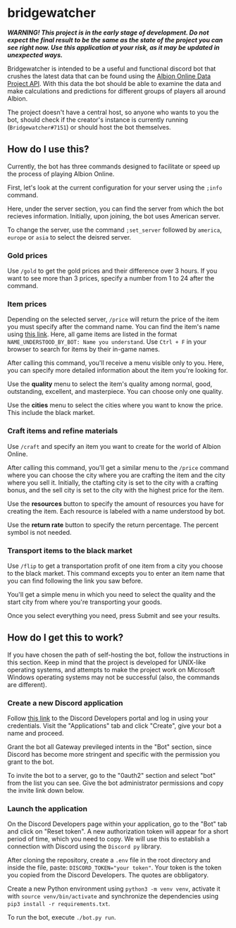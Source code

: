 # bridgewatcher

***WARNING! This project is in the early stage of development. Do not expect the final result to be the same as the state of the project you can see right now. Use this application at your risk, as it may be updated in unexpected ways.***

Bridgewatcher is intended to be a useful and functional discord bot that crushes the latest data that can be found using the [Albion Online Data Project API](https://www.albion-online-data.com/). With this data the bot should be able to examine the data and make calculations and predictions for different groups of players all around Albion.

The project doesn't have a central host, so anyone who wants to you the bot, should check if the creator's instance is currently running (`Bridgewatcher#7151`) or should host the bot themselves.


## How do I use this?
Currently, the bot has three commands designed to facilitate or speed up the process of playing Albion Online.

First, let's look at the current configuration for your server using the `;info` command.

Here, under the server section, you can find the server from which the bot recieves information. Initially, upon joining, the bot uses American server.

To change the server, use the command `;set_server` followed by `america`, `europe` or `asia` to select the deisred server.

### Gold prices
Use `/gold` to get the gold prices and their difference over 3 hours. If you want to see more than 3 prices, specify a number from 1 to 24 after the command.

### Item prices
Depending on the selected server, `/price` will return the price of the item you must specify after the command name. You can find the item's name using [this link](https://github.com/ao-data/ao-bin-dumps/blob/master/formatted/items.txt). Here, all game items are listed in the format `NAME_UNDERSTOOD_BY_BOT: Name you understand`. Use `Ctrl + F` in your browser to search for items by their in-game names.

After calling this command, you'll receive a menu visible only to you. Here, you can specify more detailed information about the item you're looking for.

Use the **quality** menu to select the item's quality among normal, good, outstanding, excellent, and masterpiece. You can choose only one quality.

Use the **cities** menu to select the cities where you want to know the price. This include the black market.

### Craft items and refine materials
Use `/craft` and specify an item you want to create for the world of Albion Online.

After calling this command, you'll get a similar menu to the `/price` command where you can choose the city where you are crafting the item and the city where you sell it. Initially, the ctafting city is set to the city with a crafting bonus, and the sell city is set to the city with the highest price for the item.

Use the **resources** button to specify the amount of resources you have for creating the item. Each resource is labeled with a name understood by bot.

Use the **return rate** button to specify the return percentage. The percent symbol is not needed.

### Transport items to the black market
Use `/flip` to get a transportation profit of one item from a city you choose to the black market. This command excepts you to enter an item name that you can find following the link you saw before.

You'll get a simple menu in which you need to select the quality and the start city from where you're transporting your goods.

Once you select everything you need, press Submit and see your results.

## How do I get this to work?
If you have chosen the path of self-hosting the bot, follow the instructions in this section. Keep in mind that the project is developed for UNIX-like operating systems, and attempts to make the project work on Microsoft Windows operating systems may not be successful (also, the commands are different).

### Create a new Discord application
Follow [this link](https://discord.com/developers/applications) to the Discord Developers portal and log in using your credentials. Visit the "Applications" tab and click "Create", give your bot a name and proceed.

Grant the bot all Gateway previleged intents in the "Bot" section, since Discord has become more stringent and specific with the permission you grant to the bot.

To invite the bot to a server, go to the "0auth2" section and select "bot" from the list you can see. Give the bot administrator permissions and copy the invite link down below.

### Launch the application
On the Discord Developers page within your application, go to the "Bot" tab and click on "Reset token". A new authorization token will appear for a short period of time, which you need to copy. We will use this to establish a connection with Discord using the `Discord py` library.

After cloning the repository, create a `.env` file in the root directory and inside the file, paste: `DISCORD_TOKEN="your token"`. Your token is the token you copied from the Discord Developers. The quotes are obbligatory.

Create a new Python environment using `python3 -m venv venv`, activate it with `source venv/bin/activate` and synchronize the dependencies using `pip3 install -r requirements.txt`.

To run the bot, execute `./bot.py run`.

